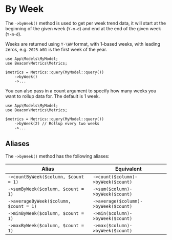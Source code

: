 # By Week

The `->byWeek()` method is used to get per week trend data, it will start at the beginning of the
given week (`Y-m-d`) and end at the end of the given week (`Y-m-d`).

Weeks are returned using `Y-\WW` format, with 1-based weeks, with leading zeros, e.g. `2025-W01` is the first week of the year.

```php{5}
use App\Models\MyModel;
use Beacon\Metrics\Metrics;

$metrics = Metrics::query(MyModel::query())
    ->byWeek()
    ->...
```

You can also pass in a count argument to specify how many weeks you want to rollup data for. The default is 1 week.

```php{5}
use App\Models\MyModel;
use Beacon\Metrics\Metrics;

$metrics = Metrics::query(MyModel::query())
    ->byWeek(2) // Rollup every two weeks
    ->...
```

## Aliases

The `->byWeek()` method has the following aliases:

| Alias                                  | Equivalent                           |
|----------------------------------------|--------------------------------------|
| `->countByWeek($column, $count = 1)`   | `->count($column)->byWeek($count)`   |
| `->sumByWeek($column, $count = 1)`     | `->sum($column)->byWeek($count)`     |
| `->averageByWeek($column, $count = 1)` | `->average($column)->byWeek($count)` |
| `->minByWeek($column, $count = 1)`     | `->min($column)->byWeek($count)`     |
| `->maxByWeek($column, $count = 1)`     | `->max($column)->byWeek($count)`     |
